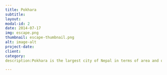 ```yaml
---
title: Pokhara
subtitle: 
layout: 
modal-id: 2
date: 2014-07-17
img: escape.png
thumbnail: escape-thumbnail.png
alt: image-alt
project-date: 
client: 
category: 
description:Pokhara is the largest city of Nepal in terms of area and often refereed as the tourism capital of nepal.

---
```

